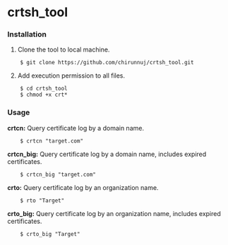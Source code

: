 # crtsh_tool

### Installation
1. Clone the tool to local machine.
```
    $ git clone https://github.com/chirunnuj/crtsh_tool.git
```
2. Add execution permission to all files.
```
    $ cd crtsh_tool
    $ chmod +x crt*
```


### Usage
**crtcn:** Query certificate log by a domain name.
```
    $ crtcn "target.com"
``` 

**crtcn_big:** Query certificate log by a domain name, includes expired certificates.
```
    $ crtcn_big "target.com"
```

**crto:** Query certificate log by an organization name.
```
    $ rto "Target"
```

**crto_big:** Query certificate log by an organization name, includes expired certificates.
```
    $ crto_big "Target"
```